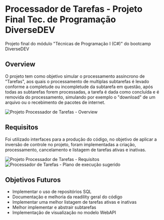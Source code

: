# Processador de Tarefas - Projeto Final Tec. de Programação DiverseDEV
Projeto final do módulo "Técnicas de Programação I (C#)" do bootcamp DiverseDEV 


## Overview
O projeto tem como objetivo simular o processamento assincrono de "Tarefas", aos quais o processamento de multiplas subtarefas é levado conforme a completude ou incompletude da subtarefa em questão, após todas as subtarefas forem processadas, a tarefa é dada como concluída e é removida do processamento, simulando por exemplo o "download" de um arquivo ou o recebimento de pacotes de internet.

![Projeto Processador de Tarefas - Overview](https://github.com/luhyxi/processadorTarefas/assets/125469882/a8435855-4fd7-47f2-b40a-f94e6f5c7f31)

## Requisitos
Foi utilizado interfaces para a produção do código, no objetivo de aplicar a inversão de controle no projeto, foram implementadas a criação, processamento, cancelamento e listagem de tarefas ativas e inativas.

![Projeto Processador de Tarefas - Requisitos](https://github.com/luhyxi/processadorTarefas/assets/125469882/aedebfa1-3fd5-4219-b8b8-bbd92af9f7da)
![Processador de Tarefas - Plano de execução sugerido](https://github.com/luhyxi/processadorTarefas/assets/125469882/38b16abe-a914-447a-9cf9-c1e767f2bd0e)

## Objetivos Futuros
- Implementar o uso de repositórios SQL
- Documentação e melhoria da readility geral do código
- Implementar uma melhor listagem de tarefas ativas e inativas
- Melhor implementar e abstrair subtarefas
- Implementação de visualização no modelo WebAPI
